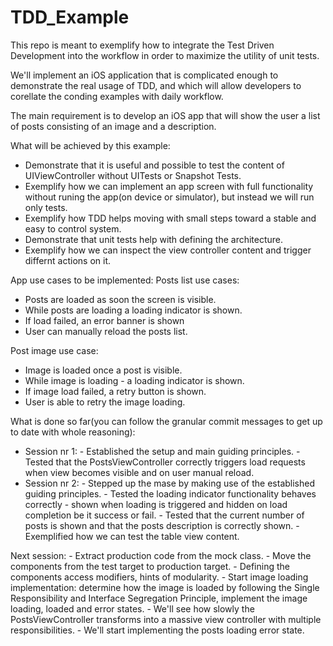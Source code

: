 # TDD_Example

This repo is meant to exemplify how to integrate the Test Driven Development into the workflow in order to maximize the utility of unit tests.
 


We'll implement an iOS application that is complicated enough to demonstrate the real usage of TDD, and which will allow developers to corellate the conding examples with daily workflow.

The main requirement is to develop an iOS app that will show the user a list of posts consisting of an image and a description.

What will be achieved by this example:
- Demonstrate that it is useful and possible to test the content of UIViewController without UITests or Snapshot Tests.
- Exemplify how we can implement an app screen with full functionality without runing the app(on device or simulator), but instead we will run only tests.
- Exemplify how TDD helps moving with small steps toward a stable and easy to control system.
- Demonstrate that unit tests help with defining the architecture.
- Exemplify how we can inspect the view controller content and trigger differnt actions on it.

App use cases to be implemented:
Posts list use cases:
   - Posts are loaded as soon the screen is visible.
   - While posts are loading a loading indicator is shown.
   - If load failed, an error banner is shown
   - User can manually reload the posts list.

Post image use case:
   - Image is loaded once a post is visible.
   - While image is loading - a loading indicator is shown.
   - If image load failed, a retry button is shown.
   - User is able to retry the image loading.

What is done so far(you can follow the granular commit messages to get up to date with whole reasoning):
- Session nr 1:
        - Established the setup and main guiding principles.
        - Tested that the PostsViewController correctly triggers load requests when view becomes visible and on user manual reload.
- Session nr 2:
        - Stepped up the mase by making use of the established guiding principles.
        - Tested the loading indicator functionality behaves correctly - shown when loading is triggered and hidden on load completion be it success or fail.
        - Tested that the current number of posts is shown and that the posts description is correctly shown.
        - Exemplified how we can test the table view content.
        
Next session:
    - Extract production code from the mock class.
    - Move the components from the test target to production target.
    - Defining the components access modifiers, hints of modularity.
    - Start image loading implementation: determine how the image is loaded by following the Single Responsibility and Interface Segregation Principle, implement the image loading, loaded and error states.
    - We'll see how slowly the PostsViewController transforms into a massive view controller with multiple responsibilities.
    - We'll start implementing the posts loading error state.

